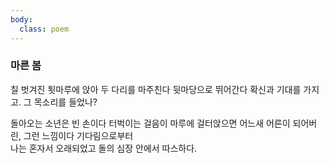 ```yaml
---
body:
  class: poem
---
```


### 마른 봄

칠 벗겨진 툇마루에 앉아
두 다리를 마주친다
뒷마당으로 뛰어간다
확신과 기대를 가지고. 
그 목소리를 들었나? 

돌아오는 소년은 빈 손이다
터벅이는 걸음이 마루에 걸터앉으면
어느새 어른이 되어버린,
그런 느낌이다
기다림으로부터  
나는 혼자서 오래되었고
돌의 심장 안에서 따스하다.
